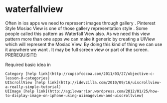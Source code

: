 waterfallview
=============
Often in ios apps we need to represent images through gallery . Pinterest Style Mosiac View is one of those gallery representation style . Some people called this pattern as Waterfall View also. As we need this view pattern more than one apps we can make it generic by creating a UIView which will represent the Mosiac View. By doing this kind of thing we can use it anywhere we want . It may be full screen view or part of the screen. 
PREREQUISITE:

Required basic idea in

    Category [help link](http://cupsofcocoa.com/2011/03/27/objective-c-lesson-8-categories)
    UIScrollView [help link](http://idevzilla.com/2010/09/16/uiscrollview-a-really-simple-tutorial)
    UIImage [help link](http://agilewarrior.wordpress.com/2012/01/25/how-to-display-image-on-iphone-using-uiimageview-and-uiscrollview)
